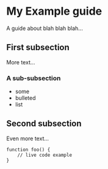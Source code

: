 # My Example guide

A guide about blah blah blah...

## First subsection

More text...

### A sub-subsection

- some
- bulleted
- list

## Second subsection

Even more text...

    function foo() {
        // live code example
    }